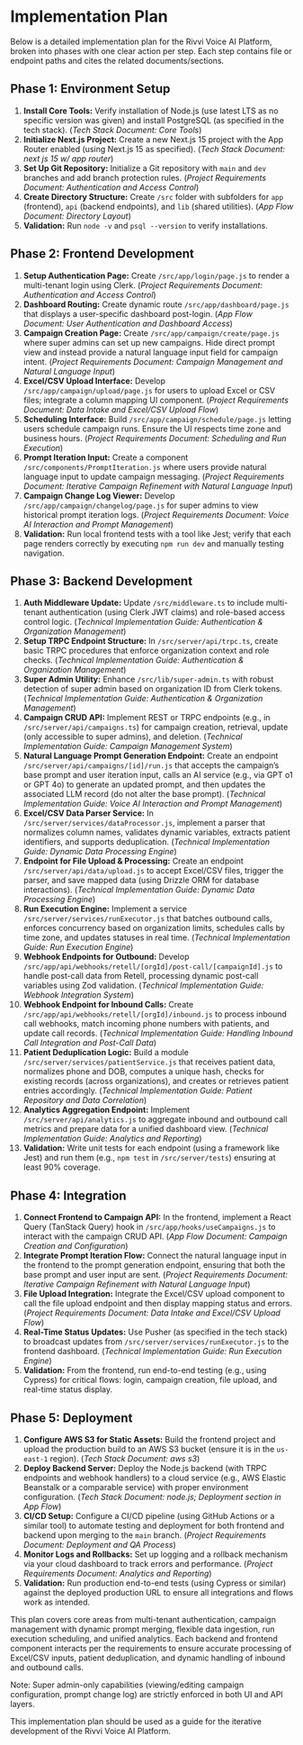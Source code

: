 # Implementation Plan

Below is a detailed implementation plan for the Rivvi Voice AI Platform, broken into phases with one clear action per step. Each step contains file or endpoint paths and cites the related documents/sections.

## Phase 1: Environment Setup

1. **Install Core Tools:** Verify installation of Node.js (use latest LTS as no specific version was given) and install PostgreSQL (as specified in the tech stack). (_Tech Stack Document: Core Tools_)
2. **Initialize Next.js Project:** Create a new Next.js 15 project with the App Router enabled (using Next.js 15 as specified). (_Tech Stack Document: next js 15 w/ app router_)
3. **Set Up Git Repository:** Initialize a Git repository with `main` and `dev` branches and add branch protection rules. (_Project Requirements Document: Authentication and Access Control_)
4. **Create Directory Structure:** Create `/src` folder with subfolders for `app` (frontend), `api` (backend endpoints), and `lib` (shared utilities). (_App Flow Document: Directory Layout_)
5. **Validation:** Run `node -v` and `psql --version` to verify installations.

## Phase 2: Frontend Development

1. **Setup Authentication Page:** Create `/src/app/login/page.js` to render a multi-tenant login using Clerk. (_Project Requirements Document: Authentication and Access Control_)
2. **Dashboard Routing:** Create dynamic route `/src/app/dashboard/page.js` that displays a user-specific dashboard post-login. (_App Flow Document: User Authentication and Dashboard Access_)
3. **Campaign Creation Page:** Create `/src/app/campaign/create/page.js` where super admins can set up new campaigns. Hide direct prompt view and instead provide a natural language input field for campaign intent. (_Project Requirements Document: Campaign Management and Natural Language Input_)
4. **Excel/CSV Upload Interface:** Develop `/src/app/campaign/upload/page.js` for users to upload Excel or CSV files; integrate a column mapping UI component. (_Project Requirements Document: Data Intake and Excel/CSV Upload Flow_)
5. **Scheduling Interface:** Build `/src/app/campaign/schedule/page.js` letting users schedule campaign runs. Ensure the UI respects time zone and business hours. (_Project Requirements Document: Scheduling and Run Execution_)
6. **Prompt Iteration Input:** Create a component `/src/components/PromptIteration.js` where users provide natural language input to update campaign messaging. (_Project Requirements Document: Iterative Campaign Refinement with Natural Language Input_)
7. **Campaign Change Log Viewer:** Develop `/src/app/campaign/changelog/page.js` for super admins to view historical prompt iteration logs. (_Project Requirements Document: Voice AI Interaction and Prompt Management_)
8. **Validation:** Run local frontend tests with a tool like Jest; verify that each page renders correctly by executing `npm run dev` and manually testing navigation.

## Phase 3: Backend Development

1. **Auth Middleware Update:** Update `/src/middleware.ts` to include multi-tenant authentication (using Clerk JWT claims) and role-based access control logic. (_Technical Implementation Guide: Authentication & Organization Management_)
2. **Setup TRPC Endpoint Structure:** In `/src/server/api/trpc.ts`, create basic TRPC procedures that enforce organization context and role checks. (_Technical Implementation Guide: Authentication & Organization Management_)
3. **Super Admin Utility:** Enhance `/src/lib/super-admin.ts` with robust detection of super admin based on organization ID from Clerk tokens. (_Technical Implementation Guide: Authentication & Organization Management_)
4. **Campaign CRUD API:** Implement REST or TRPC endpoints (e.g., in `/src/server/api/campaigns.ts`) for campaign creation, retrieval, update (only accessible to super admins), and deletion. (_Technical Implementation Guide: Campaign Management System_)
5. **Natural Language Prompt Generation Endpoint:** Create an endpoint `/src/server/api/campaigns/[id]/run.js` that accepts the campaign’s base prompt and user iteration input, calls an AI service (e.g., via GPT o1 or GPT 4o) to generate an updated prompt, and then updates the associated LLM record (do not alter the base prompt). (_Technical Implementation Guide: Voice AI Interaction and Prompt Management_)
6. **Excel/CSV Data Parser Service:** In `/src/server/services/dataProcessor.js`, implement a parser that normalizes column names, validates dynamic variables, extracts patient identifiers, and supports deduplication. (_Technical Implementation Guide: Dynamic Data Processing Engine_)
7. **Endpoint for File Upload & Processing:** Create an endpoint `/src/server/api/data/upload.js` to accept Excel/CSV files, trigger the parser, and save mapped data (using Drizzle ORM for database interactions). (_Technical Implementation Guide: Dynamic Data Processing Engine_)
8. **Run Execution Engine:** Implement a service `/src/server/services/runExecutor.js` that batches outbound calls, enforces concurrency based on organization limits, schedules calls by time zone, and updates statuses in real time. (_Technical Implementation Guide: Run Execution Engine_)
9. **Webhook Endpoints for Outbound:** Develop `/src/app/api/webhooks/retell/[orgId]/post-call/[campaignId].js` to handle post-call data from Retell, processing dynamic post-call variables using Zod validation. (_Technical Implementation Guide: Webhook Integration System_)
10. **Webhook Endpoint for Inbound Calls:** Create `/src/app/api/webhooks/retell/[orgId]/inbound.js` to process inbound call webhooks, match incoming phone numbers with patients, and update call records. (_Technical Implementation Guide: Handling Inbound Call Integration and Post-Call Data_)
11. **Patient Deduplication Logic:** Build a module `/src/server/services/patientService.js` that receives patient data, normalizes phone and DOB, computes a unique hash, checks for existing records (across organizations), and creates or retrieves patient entries accordingly. (_Technical Implementation Guide: Patient Repository and Data Correlation_)
12. **Analytics Aggregation Endpoint:** Implement `/src/server/api/analytics.js` to aggregate inbound and outbound call metrics and prepare data for a unified dashboard view. (_Technical Implementation Guide: Analytics and Reporting_)
13. **Validation:** Write unit tests for each endpoint (using a framework like Jest) and run them (e.g., `npm test` in `/src/server/tests`) ensuring at least 90% coverage.

## Phase 4: Integration

1. **Connect Frontend to Campaign API:** In the frontend, implement a React Query (TanStack Query) hook in `/src/app/hooks/useCampaigns.js` to interact with the campaign CRUD API. (_App Flow Document: Campaign Creation and Configuration_)
2. **Integrate Prompt Iteration Flow:** Connect the natural language input in the frontend to the prompt generation endpoint, ensuring that both the base prompt and user input are sent. (_Project Requirements Document: Iterative Campaign Refinement with Natural Language Input_)
3. **File Upload Integration:** Integrate the Excel/CSV upload component to call the file upload endpoint and then display mapping status and errors. (_Project Requirements Document: Data Intake and Excel/CSV Upload Flow_)
4. **Real-Time Status Updates:** Use Pusher (as specified in the tech stack) to broadcast updates from `/src/server/services/runExecutor.js` to the frontend dashboard. (_Technical Implementation Guide: Run Execution Engine_)
5. **Validation:** From the frontend, run end-to-end testing (e.g., using Cypress) for critical flows: login, campaign creation, file upload, and real-time status display.

## Phase 5: Deployment

1. **Configure AWS S3 for Static Assets:** Build the frontend project and upload the production build to an AWS S3 bucket (ensure it is in the `us-east-1` region). (_Tech Stack Document: aws s3_)
2. **Deploy Backend Server:** Deploy the Node.js backend (with TRPC endpoints and webhook handlers) to a cloud service (e.g., AWS Elastic Beanstalk or a comparable service) with proper environment configuration. (_Tech Stack Document: node.js; Deployment section in App Flow_)
3. **CI/CD Setup:** Configure a CI/CD pipeline (using GitHub Actions or a similar tool) to automate testing and deployment for both frontend and backend upon merging to the `main` branch. (_Project Requirements Document: Deployment and QA Process_)
4. **Monitor Logs and Rollbacks:** Set up logging and a rollback mechanism via your cloud dashboard to track errors and performance. (_Project Requirements Document: Analytics and Reporting_)
5. **Validation:** Run production end-to-end tests (using Cypress or similar) against the deployed production URL to ensure all integrations and flows work as intended.

This plan covers core areas from multi-tenant authentication, campaign management with dynamic prompt merging, flexible data ingestion, run execution scheduling, and unified analytics. Each backend and frontend component interacts per the requirements to ensure accurate processing of Excel/CSV inputs, patient deduplication, and dynamic handling of inbound and outbound calls.

Note: Super admin-only capabilities (viewing/editing campaign configuration, prompt change log) are strictly enforced in both UI and API layers.

This implementation plan should be used as a guide for the iterative development of the Rivvi Voice AI Platform.
